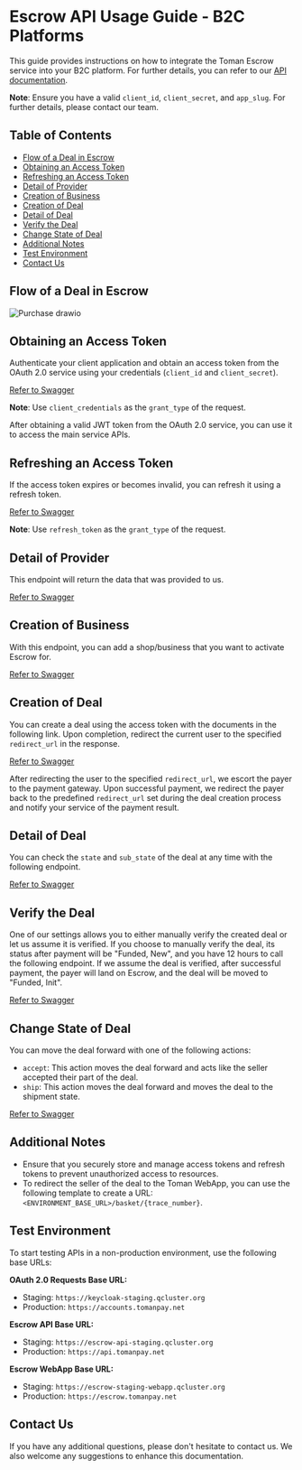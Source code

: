 # Escrow API Usage Guide - B2C Platforms

This guide provides instructions on how to integrate the Toman Escrow service into your B2C platform. For further details, you can refer to our [API documentation](https://docs.tomanpay.net/swagger/b2c.html).

**Note**: Ensure you have a valid `client_id`, `client_secret`, and `app_slug`. For further details, please contact our team.

## Table of Contents

- [Flow of a Deal in Escrow](#flow-of-a-deal-in-escrow)
- [Obtaining an Access Token](#obtaining-an-access-token)
- [Refreshing an Access Token](#refreshing-an-access-token)
- [Detail of Provider](#detail-of-provider)
- [Creation of Business](#creation-of-business)
- [Creation of Deal](#creation-of-deal)
- [Detail of Deal](#detail-of-deal)
- [Verify the Deal](#verify-the-deal)
- [Change State of Deal](#change-state-of-deal)
- [Additional Notes](#additional-notes)
- [Test Environment](#test-environment)
- [Contact Us](#contact-us)


## Flow of a Deal in Escrow
![Purchase drawio](https://github.com/Toman-Group/Escrow/assets/15687474/2770096c-f87e-4d1c-9a14-679646f09553)

## Obtaining an Access Token

Authenticate your client application and obtain an access token from the OAuth 2.0 service using your credentials (`client_id` and `client_secret`).

[Refer to Swagger](https://docs.tomanpay.net/swagger/b2c.html#/Authentication/post_realms__realm__protocol_openid_connect_token)

**Note**: Use `client_credentials` as the `grant_type` of the request.

After obtaining a valid JWT token from the OAuth 2.0 service, you can use it to access the main service APIs.

## Refreshing an Access Token

If the access token expires or becomes invalid, you can refresh it using a refresh token.

[Refer to Swagger](https://docs.tomanpay.net/swagger/b2c.html#/Authentication/post_realms__realm__protocol_openid_connect_token)

**Note**: Use `refresh_token` as the `grant_type` of the request.

## Detail of Provider

This endpoint will return the data that was provided to us.

[Refer to Swagger](https://docs.tomanpay.net/swagger/b2c.html#/Provider/get_escrow_api_v2_providers_me)

## Creation of Business

With this endpoint, you can add a shop/business that you want to activate Escrow for.

[Refer to Swagger](https://docs.tomanpay.net/swagger/b2c.html#/Business/post_escrow_api_v2_providers__provider_slug__businesses)

## Creation of Deal

You can create a deal using the access token with the documents in the following link. Upon completion, redirect the current user to the specified `redirect_url` in the response.

[Refer to Swagger](https://docs.tomanpay.net/swagger/b2c.html#/Deal/post_escrow_api_v2_providers__provider_slug__businesses__business_slug__deals)

After redirecting the user to the specified `redirect_url`, we escort the payer to the payment gateway. Upon successful payment, we redirect the payer back to the predefined `redirect_url` set during the deal creation process and notify your service of the payment result.

## Detail of Deal

You can check the `state` and `sub_state` of the deal at any time with the following endpoint.

[Refer to Swagger](https://docs.tomanpay.net/swagger/b2c.html#/Deal/get_escrow_api_v2_providers__provider_slug__deals__trace_number_)

## Verify the Deal

One of our settings allows you to either manually verify the created deal or let us assume it is verified.
If you choose to manually verify the deal, its status after payment will be "Funded, New", and you have 12 hours to call the following endpoint.
If we assume the deal is verified, after successful payment, the payer will land on Escrow, and the deal will be moved to "Funded, Init".

[Refer to Swagger](https://docs.tomanpay.net/swagger/b2c.html#/Deal/patch_escrow_api_v2_providers__provider_slug__deals__trace_number__verify_)

## Change State of Deal

You can move the deal forward with one of the following actions:
- `accept`: This action moves the deal forward and acts like the seller accepted their part of the deal.
- `ship`: This action moves the deal forward and moves the deal to the shipment state.

[Refer to Swagger](https://docs.tomanpay.net/swagger/b2c.html#/Deal/patch_escrow_api_v2_providers__provider_slug__deals__trace_number_)

## Additional Notes

- Ensure that you securely store and manage access tokens and refresh tokens to prevent unauthorized access to resources.
- To redirect the seller of the deal to the Toman WebApp, you can use the following template to create a URL: `<ENVIRONMENT_BASE_URL>/basket/{trace_number}`.

## Test Environment

To start testing APIs in a non-production environment, use the following base URLs:

**OAuth 2.0 Requests Base URL:**
- Staging: `https://keycloak-staging.qcluster.org`
- Production: `https://accounts.tomanpay.net`

**Escrow API Base URL:**
- Staging: `https://escrow-api-staging.qcluster.org`
- Production: `https://api.tomanpay.net`

**Escrow WebApp Base URL:**
- Staging: `https://escrow-staging-webapp.qcluster.org`
- Production: `https://escrow.tomanpay.net`

## Contact Us

If you have any additional questions, please don't hesitate to contact us. We also welcome any suggestions to enhance this documentation.
